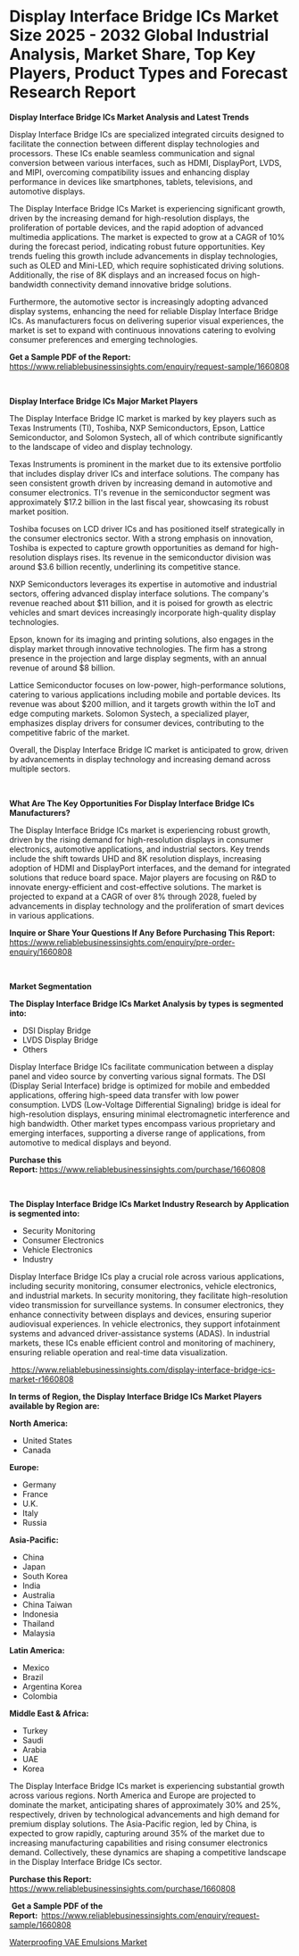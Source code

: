 <p><h1>Display Interface Bridge ICs Market Size 2025 - 2032 Global Industrial Analysis, Market Share, Top Key Players, Product Types and Forecast Research Report</h1></p><p><strong>Display Interface Bridge ICs Market Analysis and Latest Trends</strong></p>
<p><p>Display Interface Bridge ICs are specialized integrated circuits designed to facilitate the connection between different display technologies and processors. These ICs enable seamless communication and signal conversion between various interfaces, such as HDMI, DisplayPort, LVDS, and MIPI, overcoming compatibility issues and enhancing display performance in devices like smartphones, tablets, televisions, and automotive displays.</p><p>The Display Interface Bridge ICs Market is experiencing significant growth, driven by the increasing demand for high-resolution displays, the proliferation of portable devices, and the rapid adoption of advanced multimedia applications. The market is expected to grow at a CAGR of 10% during the forecast period, indicating robust future opportunities. Key trends fueling this growth include advancements in display technologies, such as OLED and Mini-LED, which require sophisticated driving solutions. Additionally, the rise of 8K displays and an increased focus on high-bandwidth connectivity demand innovative bridge solutions.</p><p>Furthermore, the automotive sector is increasingly adopting advanced display systems, enhancing the need for reliable Display Interface Bridge ICs. As manufacturers focus on delivering superior visual experiences, the market is set to expand with continuous innovations catering to evolving consumer preferences and emerging technologies.</p></p>
<p><strong>Get a Sample PDF of the Report:&nbsp;</strong> <a href="https://www.reliablebusinessinsights.com/enquiry/request-sample/1660808?utm_campaign=3022&utm_medium=2&utm_source=Github&utm_content=ia&utm_term=29032025&utm_id=display-interface-bridge-ics">https://www.reliablebusinessinsights.com/enquiry/request-sample/1660808</a></p>
<p>&nbsp;</p>
<p><strong>Display Interface Bridge ICs Major Market Players</strong></p>
<p><p>The Display Interface Bridge IC market is marked by key players such as Texas Instruments (TI), Toshiba, NXP Semiconductors, Epson, Lattice Semiconductor, and Solomon Systech, all of which contribute significantly to the landscape of video and display technology.</p><p>Texas Instruments is prominent in the market due to its extensive portfolio that includes display driver ICs and interface solutions. The company has seen consistent growth driven by increasing demand in automotive and consumer electronics. TI's revenue in the semiconductor segment was approximately $17.2 billion in the last fiscal year, showcasing its robust market position.</p><p>Toshiba focuses on LCD driver ICs and has positioned itself strategically in the consumer electronics sector. With a strong emphasis on innovation, Toshiba is expected to capture growth opportunities as demand for high-resolution displays rises. Its revenue in the semiconductor division was around $3.6 billion recently, underlining its competitive stance.</p><p>NXP Semiconductors leverages its expertise in automotive and industrial sectors, offering advanced display interface solutions. The company's revenue reached about $11 billion, and it is poised for growth as electric vehicles and smart devices increasingly incorporate high-quality display technologies.</p><p>Epson, known for its imaging and printing solutions, also engages in the display market through innovative technologies. The firm has a strong presence in the projection and large display segments, with an annual revenue of around $8 billion.</p><p>Lattice Semiconductor focuses on low-power, high-performance solutions, catering to various applications including mobile and portable devices. Its revenue was about $200 million, and it targets growth within the IoT and edge computing markets. Solomon Systech, a specialized player, emphasizes display drivers for consumer devices, contributing to the competitive fabric of the market.</p><p>Overall, the Display Interface Bridge IC market is anticipated to grow, driven by advancements in display technology and increasing demand across multiple sectors.</p></p>
<p>&nbsp;</p>
<p><strong>What Are The Key Opportunities For Display Interface Bridge ICs Manufacturers?</strong></p>
<p><p>The Display Interface Bridge ICs market is experiencing robust growth, driven by the rising demand for high-resolution displays in consumer electronics, automotive applications, and industrial sectors. Key trends include the shift towards UHD and 8K resolution displays, increasing adoption of HDMI and DisplayPort interfaces, and the demand for integrated solutions that reduce board space. Major players are focusing on R&D to innovate energy-efficient and cost-effective solutions. The market is projected to expand at a CAGR of over 8% through 2028, fueled by advancements in display technology and the proliferation of smart devices in various applications.</p></p>
<p><strong>Inquire or Share Your Questions If Any Before Purchasing This Report:</strong> <a href="https://www.reliablebusinessinsights.com/enquiry/pre-order-enquiry/1660808?utm_campaign=3022&utm_medium=2&utm_source=Github&utm_content=ia&utm_term=29032025&utm_id=display-interface-bridge-ics">https://www.reliablebusinessinsights.com/enquiry/pre-order-enquiry/1660808</a></p>
<p>&nbsp;</p>
<p><strong>Market Segmentation</strong></p>
<p><strong>The Display Interface Bridge ICs Market Analysis by types is segmented into:</strong></p>
<p><ul><li>DSI Display Bridge</li><li>LVDS Display Bridge</li><li>Others</li></ul></p>
<p><p>Display Interface Bridge ICs facilitate communication between a display panel and video source by converting various signal formats. The DSI (Display Serial Interface) bridge is optimized for mobile and embedded applications, offering high-speed data transfer with low power consumption. LVDS (Low-Voltage Differential Signaling) bridge is ideal for high-resolution displays, ensuring minimal electromagnetic interference and high bandwidth. Other market types encompass various proprietary and emerging interfaces, supporting a diverse range of applications, from automotive to medical displays and beyond.</p></p>
<p><strong>Purchase this Report:&nbsp;</strong><a href="https://www.reliablebusinessinsights.com/purchase/1660808?utm_campaign=3022&utm_medium=2&utm_source=Github&utm_content=ia&utm_term=29032025&utm_id=display-interface-bridge-ics">https://www.reliablebusinessinsights.com/purchase/1660808</a></p>
<p>&nbsp;</p>
<p><strong>The Display Interface Bridge ICs Market Industry Research by Application is segmented into:</strong></p>
<p><ul><li>Security Monitoring</li><li>Consumer Electronics</li><li>Vehicle Electronics</li><li>Industry</li></ul></p>
<p><p>Display Interface Bridge ICs play a crucial role across various applications, including security monitoring, consumer electronics, vehicle electronics, and industrial markets. In security monitoring, they facilitate high-resolution video transmission for surveillance systems. In consumer electronics, they enhance connectivity between displays and devices, ensuring superior audiovisual experiences. In vehicle electronics, they support infotainment systems and advanced driver-assistance systems (ADAS). In industrial markets, these ICs enable efficient control and monitoring of machinery, ensuring reliable operation and real-time data visualization.</p></p>
<p><a href="https://www.reliablebusinessinsights.com/display-interface-bridge-ics-market-r1660808?utm_campaign=3022&utm_medium=2&utm_source=Github&utm_content=ia&utm_term=29032025&utm_id=display-interface-bridge-ics">&nbsp;https://www.reliablebusinessinsights.com/display-interface-bridge-ics-market-r1660808</a></p>
<p><strong>In terms of Region, the Display Interface Bridge ICs Market Players available by Region are:</strong></p>
<p>
    <p> <strong> North America: </strong>
        <ul>
            <li>United States</li>
            <li>Canada</li>
        </ul>
        </p> 
    <p> <strong> Europe: </strong>
        <ul>
            <li>Germany</li>
            <li>France</li>
            <li>U.K.</li>
            <li>Italy</li>
            <li>Russia</li>
        </ul>
        </p> 
    <p> <strong> Asia-Pacific: </strong>
        <ul>
            <li>China</li>
            <li>Japan</li>
            <li>South Korea</li>
            <li>India</li>
            <li>Australia</li>
            <li>China Taiwan</li>
            <li>Indonesia</li>
            <li>Thailand</li>
            <li>Malaysia</li>
        </ul>
        </p> 
    <p> <strong> Latin America: </strong>
        <ul>
            <li>Mexico</li>
            <li>Brazil</li>
            <li>Argentina Korea</li>
            <li>Colombia</li>
        </ul>
        </p> 
    <p> <strong> Middle East & Africa: </strong>
        <ul>
            <li>Turkey</li>
            <li>Saudi</li>
            <li>Arabia</li>
            <li>UAE</li>
            <li>Korea</li>
        </ul>
    </p>
    </p>
<p><p>The Display Interface Bridge ICs market is experiencing substantial growth across various regions. North America and Europe are projected to dominate the market, anticipating shares of approximately 30% and 25%, respectively, driven by technological advancements and high demand for premium display solutions. The Asia-Pacific region, led by China, is expected to grow rapidly, capturing around 35% of the market due to increasing manufacturing capabilities and rising consumer electronics demand. Collectively, these dynamics are shaping a competitive landscape in the Display Interface Bridge ICs sector.</p></p>
<p><strong>Purchase this Report: </strong><a href="https://www.reliablebusinessinsights.com/purchase/1660808?utm_campaign=3022&utm_medium=2&utm_source=Github&utm_content=ia&utm_term=29032025&utm_id=display-interface-bridge-ics">https://www.reliablebusinessinsights.com/purchase/1660808</a></p>
<p>&nbsp;<strong>Get a Sample PDF of the Report:&nbsp;&nbsp;</strong><a href="https://www.reliablebusinessinsights.com/enquiry/request-sample/1660808?utm_campaign=3022&utm_medium=2&utm_source=Github&utm_content=ia&utm_term=29032025&utm_id=display-interface-bridge-ics">https://www.reliablebusinessinsights.com/enquiry/request-sample/1660808</a></p>
<p><strong></strong></p>
<p><p><a href="https://github.com/ugurgyuri/Market-Research-Report-List-1/blob/main/waterproofing-vae-emulsions-market.md?utm_campaign=3022&utm_medium=2&utm_source=Github&utm_content=ia&utm_term=29032025&utm_id=display-interface-bridge-ics">Waterproofing VAE Emulsions Market</a></p></p>